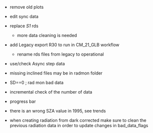 
- remove old plots
- edit sync data

- replace _S1_ rds
  - more data cleaning is needed
- add Legacy export R30 to run in CM_21_GLB workflow
  - rename rds files from legacy to operational

- use/check Async step data

- missing inclined files may be in radmon folder

- SD==0 ; rad mon bad data

- incremental check of the number of data

- progress bar

- there is an wrong SZA value in 1995, see trends

- when creating radiation from dark corrected make sure to clean the previous radiation data in order to update changes in bad_data_flags

